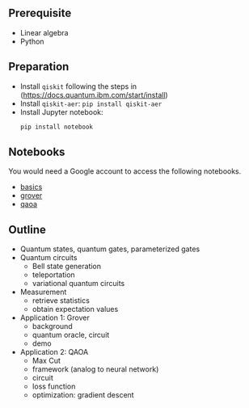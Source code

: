 
## Prerequisite

- Linear algebra
- Python

## Preparation

- Install `qiskit` following the steps in (https://docs.quantum.ibm.com/start/install)
- Install `qiskit-aer`: `pip install qiskit-aer`
- Install Jupyter notebook:
  ```python
  pip install notebook
  ```


## Notebooks

You would need a Google account to access the following notebooks.

- [basics](https://colab.research.google.com/drive/1eyrndDbtiAg3-ycgWnJ0mDxcG8URDRDa?usp=sharing) 
- [grover]()
- [qaoa](https://colab.research.google.com/drive/1QKjQ3JTbbZ7CqUv69dxElLMH0hAYv_aF)


## Outline

- Quantum states, quantum gates, parameterized gates
- Quantum circuits
  - Bell state generation
  - teleportation
  - variational quantum circuits 
- Measurement
  - retrieve statistics
  - obtain expectation values
- Application 1: Grover
  - background
  - quantum oracle, circuit
  - demo
- Application 2: QAOA
  - Max Cut
  - framework (analog to neural network)
  - circuit 
  - loss function
  - optimization: gradient descent